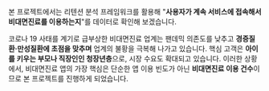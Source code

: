 본 프로젝트에서는 리텐션 분석 프레임워크를 활용해 "**사용자가 계속 서비스에 접속해서 비대면진료를 이용하는지**"를 데이터로 확인해 보겠습니다.

코로나 19 사태를 계기로 급부상한 비대면진료 업계는 팬데믹 의존도를 낮추고 **경증질환·만성질환에 초점을 맞추며** 업계의 불황을 극복해 나가고 있습니다. 
핵심 고객은 **아이를 키우는 부모나 직장인인 청장년층**으로, 시장 수요도 확대되고 있습니다. 이러한 상황에서, 비대면진료 앱의 가장 핵심은 단순한 앱 이용 빈도가 아닌 **비대면진료 이용 건수**이므로 본 프로젝트를 진행하게 되었습니다.
